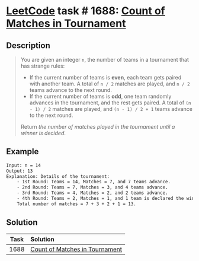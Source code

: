 # [LeetCode][leetcode] task # 1688: [Count of Matches in Tournament][task]

Description
-----------

> You are given an integer `n`, the number of teams in a tournament that has strange rules:
> * If the current number of teams is **even**, each team gets paired with another team.
> A total of `n / 2` matches are played, and `n / 2` teams advance to the next round.
> * If the current number of teams is **odd**, one team randomly advances in the tournament, and the rest gets paired.
> A total of `(n - 1) / 2` matches are played, and `(n - 1) / 2 + 1` teams advance to the next round.
>
> Return _the number of matches played in the tournament until a winner is decided_.

Example
-------

```sh
Input: n = 14
Output: 13
Explanation: Details of the tournament:
    - 1st Round: Teams = 14, Matches = 7, and 7 teams advance.
    - 2nd Round: Teams = 7, Matches = 3, and 4 teams advance.
    - 3rd Round: Teams = 4, Matches = 2, and 2 teams advance.
    - 4th Round: Teams = 2, Matches = 1, and 1 team is declared the winner.
    Total number of matches = 7 + 3 + 2 + 1 = 13.
```

Solution
--------

| Task | Solution                                   |
|:----:|:-------------------------------------------|
| 1688 | [Count of Matches in Tournament][solution] |


[leetcode]: <http://leetcode.com/>
[task]: <https://leetcode.com/problems/count-of-matches-in-tournament/>
[solution]: <https://github.com/wellaxis/praxis-leetcode/blob/main/src/main/java/com/witalis/praxis/leetcode/task/h17/p1688/option/Practice.java>
